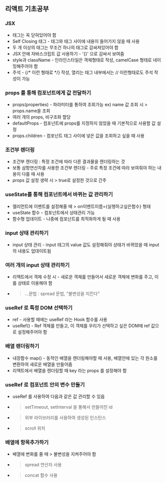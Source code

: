 ## 리액트 기초공부

### JSX
- 태그는 꼭 닫혀있어야 함
- Self Closing 태그 - 태그와 태그 사이에 내용이 들어가지 않을 때 사용
- 두 개 이상의 태그는 무조건 하나의 태그로 감싸져있어야 함
- JSX 안에 자바스크립트 값 사용하기 - '{}' 으로 감싸서 보여줌
- style과 className - 인라인스타일은 객체형태로 작성, camelCase 형태로 네이밍해주어야 함
- 주석 - {/* 이런 형태로 */} 작성, 열리는 태그 내부에서는 // 이런형태로도 주석 작성이 가능

### props 를 통해 컴포넌트에게 값 전달하기
- props(properties) - 파라미터를 통하여 조회가능 ex) name 값 조회 시 > props.name을 조회
- 여러 개의 props, 비구조화 할당
- defaultProps - 컴포넌트에 props를 지정하지 않았을 때 기본적으로 사용할 값 설정
- props.children - 컴포넌트 태그 사이에 넣은 값을 조회하고 싶을 때 사용

### 조건부 렌더링
- 조건부 렌더링 : 특정 조건에 따라 다른 결과물을 렌더링하는 것
- 보통 삼항연산자를 사용한 조건부 렌더링 -  주로 특정 조건에 따라 보여줘야 하는 내용이 다를 때 사용
- props 값 설정 생략 시 > true로 설정한 것으로 간주

### useState를 통해 컴포넌트에서 바뀌는 값 관리하기
- 엘리먼트에 이벤트를 설정해줄 때 > on이벤트이름={실행하고싶은함수} 형태
- useState 함수 - 컴포넌트에서 상태관리 가능
- 함수형 업데이트 - 나중에 컴포넌트를 최적화하게 될 때 사용

### input 상태 관리하기
- input 상태 관리 - input 태그의 value 값도 설정해줘야 상태가 바뀌었을 때 input의 내용도 업데이트됨

### 여러 개의 input 상태 관리하기
- 리액트에서 객체 수정 시 - 새로운 객체를 만들어서 새로운 객체에 변화를 주고, 이를 상태로 이용해야 함
- > ...문법 : spread 문법, "불변성을 지킨다"

### useRef 로 특정 DOM 선택하기
- ref - 사용할 때에는 useRef 라는 Hook 함수를 사용
- useRef() - Ref 객체를 만들고, 이 객체를 우리가 선택하고 싶은 DOM에 ref 값으로 설정해주어야 함

### 배열 렌더링하기
- 내장함수 map() - 동적인 배열을 렌더링해야할 때 사용, 배열안에 있는 각 원소를 변환하여 새로운 배열을 만들어줌
- 리액트에서 배열을 렌더링할 때 key 라는 props 를 설정해야 함

### useRef 로 컴포넌트 안의 변수 만들기
- useRef 를 사용하여 다음과 같은 값 관리할 수 있음
- > setTimeout, setInterval 을 통해서 만들어진 id
- > 외부 라이브러리를 사용하여 생성된 인스턴스
- > scroll 위치

### 배열에 항목추가하기
- 배열에 변화를 줄 때 > 불변성을 지켜주어야 함
- > spread 연산자 사용 
- > concat 함수 사용